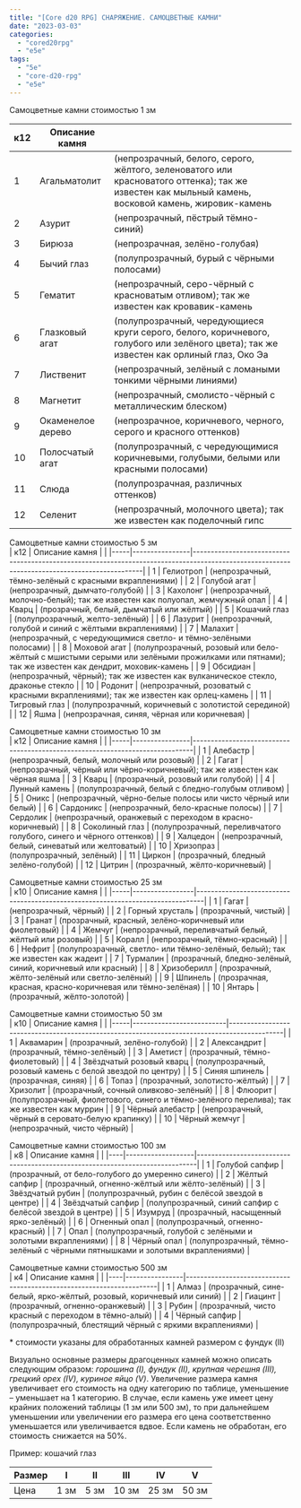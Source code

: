 ```yaml
---
title: "[Core d20 RPG] СНАРЯЖЕНИЕ. САМОЦВЕТНЫЕ КАМНИ"
date: "2023-03-03"
categories: 
  - "cored20rpg"
  - "e5e"
tags: 
  - "5e"
  - "core-d20-rpg"
  - "e5e"
---
```


Самоцветные камни стоимостью 1 зм		

| к12 | Описание камня    |                                                                                                                                                     |
|-----|-------------------|-----------------------------------------------------------------------------------------------------------------------------------------------------|
| 1   | Агальматолит      | (непрозрачный, белого, серого, жёлтого, зеленоватого или красноватого оттенка); так же известен как мыльный камень, восковой камень, жировик-камень |
| 2   | Азурит            | (непрозрачный, пёстрый тёмно-синий)                                                                                                                 |
| 3   | Бирюза            | (непрозрачная, зелёно-голубая)                                                                                                                      |
| 4   | Бычий глаз        | (полупрозрачный, бурый с чёрными полосами)                                                                                                          |
| 5   | Гематит           | (непрозрачный, серо-чёрный с красноватым отливом); так же известен как кровавик-камень                                                              |
| 6   | Глазковый агат    | (полупрозрачный, чередующиеся круги серого, белого, коричневого, голубого или зелёного цвета); так же известен как орлиный глаз, Око Эа             |
| 7   | Лиственит         | (непрозрачный, зелёный с ломаными тонкими чёрными линиями)                                                                                          |
| 8   | Магнетит          | (непрозрачный, смолисто-чёрный с металлическим блеском)                                                                                             |
| 9   | Окаменелое дерево | (непрозрачное, коричневого, черного, серого и красного оттенков)                                                                                    |
| 10  | Полосчатый агат   | (полупрозрачный, с чередующимися коричневыми, голубыми, белыми или красными полосами)                                                               |
| 11  | Слюда             | (полупрозрачная, различных оттенков)                                                                                                                |
| 12  | Селенит           | (непрозрачный, молочного цвета); так же известен как поделочный гипс                                                                                |

Самоцветные камни стоимостью 5 зм		
| к12 | Описание камня |                                                                                                                                              |
|-----|----------------|----------------------------------------------------------------------------------------------------------------------------------------------|
| 1   | Гелиотроп      | (непрозрачный, тёмно-зелёный с красными вкраплениями)                                                                                        |
| 2   | Голубой агат   | (непрозрачный, дымчато-голубой)                                                                                                              |
| 3   | Кахолонг       | (непрозрачный, молочно-белый); так же известен как полуопал, жемчужный опал                                                                  |
| 4   | Кварц          | (прозрачный, белый, дымчатый или жёлтый)                                                                                                     |
| 5   | Кошачий глаз   | (полупрозрачный, желто-зелёный)                                                                                                              |
| 6   | Лазурит        | (непрозрачный, голубой и синий с жёлтыми вкраплениями)                                                                                       |
| 7   | Малахит        | (непрозрачный, с чередующимися светло- и тёмно-зелёными полосами)                                                                            |
| 8   | Моховой агат   | (полупрозрачный, розовый или бело-жёлтый с мшистыми серыми или зелёными прожилками или пятнами); так же известен как дендрит, моховик-камень |
| 9   | Обсидиан       | (непрозрачный, чёрный); так же известен как вулканическое стекло, драконье стекло                                                            |
| 10  | Родонит        | (непрозрачный, розоватый с красными вкраплениями); так же известен как орлец-камень                                                          |
| 11  | Тигровый глаз  | (полупрозрачный, коричневый с золотистой серединой)                                                                                          |
| 12  | Яшма           | (непрозрачная, синяя, чёрная или коричневая)                                                                                                 |

Самоцветные камни стоимостью 10 зм		
| к12 | Описание камня |                                                                              |
|-----|----------------|------------------------------------------------------------------------------|
| 1   | Алебастр       | (непрозрачный, белый, молочный или розовый)                                  |
| 2   | Гагат          | (непрозрачный, чёрный или чёрно-коричневый); так же известен как чёрная яшма |
| 3   | Кварц          | (прозрачный, розовый или голубой)                                            |
| 4   | Лунный камень  | (полупрозрачный, белый с бледно-голубым отливом)                             |
| 5   | Оникс          | (непрозрачный, чёрно-белые полосы или чисто чёрный или белый)                |
| 6   | Сардоникс      | (непрозрачный, бело-красные полосы)                                          |
| 7   | Сердолик       | (непрозрачный, оранжевый с переходом в красно-коричневый)                    |
| 8   | Соколиный глаз | (полупрозрачный, переливчатого голубого, синего и чёрного оттенков)          |
| 9   | Халцедон       | (непрозрачный, белый, синеватый или желтоватый)                              |
| 10  | Хризопраз      | (полупрозрачный, зелёный)                                                    |
| 11  | Циркон         | (прозрачный, бледный зелёно-голубой)                                         |
| 12  | Цитрин         | (прозрачный, жёлто-коричневый)                                               |

Самоцветные камни стоимостью 25 зм		
| к10 | Описание камня  |                                                                                |
|-----|-----------------|--------------------------------------------------------------------------------|
| 1   | Гагат           | (непрозрачный, чёрный)                                                         |
| 2   | Горный хрусталь | (прозрачный, чистый)                                                           |
| 3   | Гранат          | (прозрачный, красный, зелёно-коричневый или фиолетовый)                        |
| 4   | Жемчуг          | (непрозрачный, переливчатый белый, жёлтый или розовый)                         |
| 5   | Коралл          | (непрозрачный, тёмно-красный)                                                  |
| 6   | Нефрит          | (полупрозрачный, светло- или тёмно-зелёный, белый); так же известен как жадеит |
| 7   | Турмалин        | (прозрачный, бледно-зелёный, синий, коричневый или красный)                    |
| 8   | Хризоберилл     | (прозрачный, жёлто-зелёный или светло-зелёный)                                 |
| 9   | Шпинель         | (прозрачная, красная, красно-коричневая или тёмно-зелёная)                     |
| 10  | Янтарь          | (прозрачный, жёлто-золотой)                                                    |

Самоцветные камни стоимостью 50 зм		
| к10 | Описание камня           |                                                                                             |
|-----|--------------------------|---------------------------------------------------------------------------------------------|
| 1   | Аквамарин                | (прозрачный, зелёно-голубой)                                                                |
| 2   | Александрит              | (прозрачный, тёмно-зелёный)                                                                 |
| 3   | Аметист                  | (прозрачный, тёмно-фиолетовый)                                                              |
| 4   | Звёздчатый розовый кварц | (полупрозрачный, розовый камень с белой звездой по центру)                                  |
| 5   | Синяя шпинель            | (прозрачная, синяя)                                                                         |
| 6   | Топаз                    | (прозрачный, золотисто-жёлтый)                                                              |
| 7   | Хризолит                 | (прозрачный, сочный оливково-зелёный)                                                       |
| 8   | Флюорит                  | (полупрозрачный, фиолетового, синего и тёмно-зелёного перелива); так же известен как муррин |
| 9   | Чёрный алебастр          | (непрозрачный, чёрный в серовато-белую крапинку)                                            |
| 10  | Чёрный жемчуг            | (непрозрачный, чисто чёрный)                                                                |

Самоцветные камни стоимостью 100 зм		
| к8 | Описание камня    |                                                                              |
|----|-------------------|------------------------------------------------------------------------------|
| 1  | Голубой сапфир    | (прозрачный, от бело-голубого до умеренно синего)                            |
| 2  | Жёлтый сапфир     | (прозрачный, огненно-жёлтый или жёлто-зелёный)                               |
| 3  | Звёздчатый рубин  | (полупрозрачный, рубин с белёсой звездой в центре)                           |
| 4  | Звёздчатый сапфир | (полупрозрачный, синий сапфир с белёсой звездой в центре)                    |
| 5  | Изумруд           | (прозрачный, насыщенный ярко-зелёный)                                        |
| 6  | Огненный опал     | (полупрозрачный, огненно-красный)                                            |
| 7  | Опал              | (полупрозрачный, голубой с зелёными и золотыми вкраплениями)                 |
| 8  | Чёрный опал       | (полупрозрачный, тёмно-зелёный с чёрными пятнышками и золотыми вкраплениями) |

Самоцветные камни стоимостью 500 зм		
| к4 | Описание камня |                                                                      |
|----|----------------|----------------------------------------------------------------------|
| 1  | Алмаз          | (прозрачный, сине-белый, ярко-жёлтый, розовый, коричневый или синий) |
| 2  | Гиацинт        | (прозрачный, огненно-оранжевый)                                      |
| 3  | Рубин          | (прозрачный, чисто красный с переходом в тёмно-алый)                 |
| 4  | Чёрный сапфир  | (полупрозрачный, блестящий чёрный с яркими вкраплениями)             |


\* стоимости указаны для обработанных камней размером с фундук (II)

Визуально основные размеры драгоценных камней можно описать следующим образом: _горошина (I), фундук (II), крупная черешня (III), грецкий орех (IV), куриное яйцо (V)_. Увеличение размера камня увеличивает его стоимость на одну категорию по таблице, уменьшение – уменьшает на 1 категорию. В случае, если камень уже имеет цену крайних положений таблицы (1 зм или 500 зм), то при дальнейшем уменьшении или увеличении его размера его цена соответственно уменьшается или увеличивается вдвое. Если камень не обработан, его стоимость снижается на 50%.

Пример: кошачий глаз

| Размер | I    | II   | III   | IV    | V     |
|--------|------|------|-------|-------|-------|
| Цена   | 1 зм | 5 зм | 10 зм | 25 зм | 50 зм |
